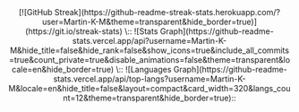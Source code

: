 
<div align="center">
[![GitHub Streak](https://github-readme-streak-stats.herokuapp.com/?user=Martin-K-M&theme=transparent&hide_border=true)](https://git.io/streak-stats) \::
![Stats Graph](https://github-readme-stats.vercel.app/api?username=Martin-K-M&hide_title=false&hide_rank=false&show_icons=true&include_all_commits=true&count_private=true&disable_animations=false&theme=transparent&locale=en&hide_border=true) \::
![Languages Graph](https://github-readme-stats.vercel.app/api/top-langs?username=Martin-K-M&locale=en&hide_title=false&layout=compact&card_width=320&langs_count=12&theme=transparent&hide_border=true)::
</div>

